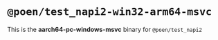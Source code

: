 # `@poen/test_napi2-win32-arm64-msvc`

This is the **aarch64-pc-windows-msvc** binary for `@poen/test_napi2`
